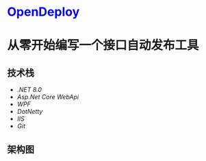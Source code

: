 # <font color="blue">OpenDeploy</font>

# 从零开始编写一个接口自动发布工具

## 技术栈

-   _.NET 8.0_
-   _Asp.Net Core WebApi_
-   _WPF_
-   _DotNetty_
-   _IIS_
-   _Git_

## 架构图
